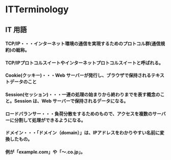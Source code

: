 # ITTerminology
## IT 用語
#### TCP/IP・・・インターネット環境の通信を実現するためのプロトコル群(通信規約)の総称。
####          TCP/IPプロトコルスイートやインターネットプロトコルスイートと呼ばれる。
#### Cookie(クッキー)・・・Web サーバーが発行し、ブラウザで保持されるテキストデータのこと
#### Session(セッション)・・・一連の処理の始まりから終わりまでを表す概念のこと。Session は、Web サーバーで保持されるデータになる。
#### ロードバランサー・・・負荷分散をするためのもので、アクセスを複数のサーバーに分割して処理ができるようになる。
#### ドメイン・・・「ドメイン（domain）」は、IPアドレスをわかりやすい名前に変換したもの。
####         例が「example.com」や「〜.co.jp」。
